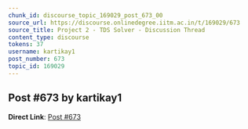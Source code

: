 ```yaml
---
chunk_id: discourse_topic_169029_post_673_00
source_url: https://discourse.onlinedegree.iitm.ac.in/t/169029/673
source_title: Project 2 - TDS Solver - Discussion Thread
content_type: discourse
tokens: 37
username: kartikay1
post_number: 673
topic_id: 169029
---
```


## Post #673 by kartikay1

**Direct Link**: [Post #673](https://discourse.onlinedegree.iitm.ac.in/t/169029/673)

